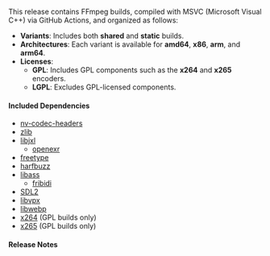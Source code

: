This release contains FFmpeg builds, compiled with MSVC (Microsoft Visual C++) via GitHub Actions, and organized as follows:

- **Variants**: Includes both **shared** and **static** builds.
- **Architectures**: Each variant is available for **amd64**, **x86**, **arm**, and **arm64**.
- **Licenses**:
  - **GPL**: Includes GPL components such as the **x264** and **x265** encoders.
  - **LGPL**: Excludes GPL-licensed components.

#### Included Dependencies

- [nv-codec-headers](https://github.com/FFmpeg/nv-codec-headers.git)
- [zlib](https://github.com/madler/zlib.git)
- [libjxl](https://github.com/libjxl/libjxl.git)
  - [openexr](https://github.com/AcademySoftwareFoundation/openexr.git)
- [freetype](https://gitlab.freedesktop.org/freetype/freetype.git)
- [harfbuzz](https://github.com/harfbuzz/harfbuzz.git)
- [libass](https://github.com/libass/libass.git)
  - [fribidi](https://github.com/fribidi/fribidi.git)
- [SDL2](https://github.com/libsdl-org/SDL.git)
- [libvpx](https://github.com/webmproject/libvpx.git)
- [libwebp](https://github.com/webmproject/libwebp.git)
- [x264](https://code.videolan.org/videolan/x264.git) (GPL builds only)
- [x265](https://bitbucket.org/multicoreware/x265_git.git) (GPL builds only)

#### Release Notes
